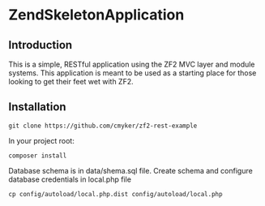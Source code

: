 ZendSkeletonApplication
=======================

Introduction
------------
This is a simple, RESTful application using the ZF2 MVC layer and module
systems. This application is meant to be used as a starting place for those
looking to get their feet wet with ZF2.

Installation
---------------------------

    git clone https://github.com/cmyker/zf2-rest-example

In your project root:

    composer install

Database schema is in data/shema.sql file. Create schema and configure database credentials in local.php file

    cp config/autoload/local.php.dist config/autoload/local.php
